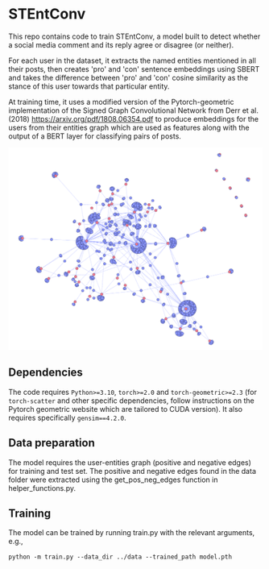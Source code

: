 # STEntConv

This repo contains code to train STEntConv, a model built to detect whether a social media comment and its reply agree or disagree (or neither). 

For each user in the dataset, it extracts the named entities mentioned in all their posts, then creates 'pro' and 'con' sentence embeddings using SBERT and takes the difference between 'pro' and 'con' cosine similarity as the stance of this user towards that particular entity. 

At training time, it uses a modified version of the Pytorch-geometric implementation of the Signed Graph Convolutional Network from Derr et al. (2018) https://arxiv.org/pdf/1808.06354.pdf  to produce embeddings for the users from their entities graph which are used as features along with the output of a BERT layer for classifying pairs of posts.

![Alt text](entities_graph.jpg "Entities Graph")

## Dependencies
The code requires `Python>=3.10`, `torch>=2.0` and `torch-geometric>=2.3` (for `torch-scatter` and other specific dependencies, follow instructions on the Pytorch geometric website which are tailored to CUDA version). It also requires specifically `gensim==4.2.0`.


## Data preparation
The model requires the user-entities graph (positive and negative edges) for training and test set. The positive and negative edges found in the data folder were extracted using the get_pos_neg_edges function in helper_functions.py. 
## Training
The model can be trained by running train.py with the relevant arguments, e.g., 
    
    python -m train.py --data_dir ../data --trained_path model.pth

